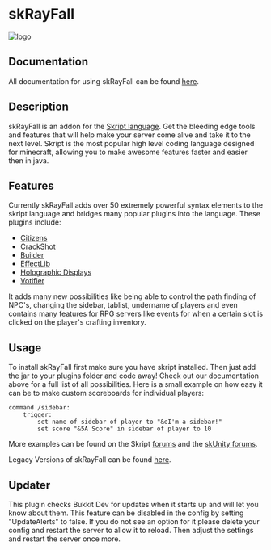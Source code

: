 skRayFall
=========

![logo](https://puu.sh/j9sy5/066b81b74f.png "")

## Documentation
All documentation for using skRayFall can be found [here](http://www.skunity.com/SkRayFall).

## Description
skRayFall is an addon for the [Skript language](http://dev.bukkit.org/bukkit-plugins/skript/). Get the bleeding edge tools and features that will help make your server come alive and take it to the next level. Skript is the most popular high level coding language designed for minecraft, allowing you to make awesome features faster and easier then in java.

## Features
Currently skRayFall adds over 50 extremely powerful syntax elements to the skript language and bridges many popular plugins into the language. These plugins include:

* [Citizens](http://dev.bukkit.org/bukkit-plugins/citizens/)
* [CrackShot](http://dev.bukkit.org/bukkit-plugins/crackshot/)
* [Builder](http://dev.bukkit.org/bukkit-plugins/builder-citizens2/)
* [EffectLib](http://dev.bukkit.org/bukkit-plugins/effectlib/)
* [Holographic Displays](http://dev.bukkit.org/bukkit-plugins/holographic-displays/)
* [Votifier](http://dev.bukkit.org/bukkit-plugins/votifier/)

It adds many new possibilities like being able to control the path finding of NPC's, changing the sidebar, tablist, undername of players and even contains many features for RPG servers like events for when a certain slot is clicked on the player's crafting inventory.

## Usage
To install skRayFall first make sure you have skript installed. Then just add the jar to your plugins folder and code away! Check out our documentation above for a full list of all possibilities. Here is a small example on how easy it can be to make custom scoreboards for individual players:

```
command /sidebar:
	trigger:
		set name of sidebar of player to "&eI'm a sidebar!"
		set score "&5A Score" in sidebar of player to 10
```
More examples can be found on the Skript [forums](http://dev.bukkit.org/bukkit-plugins/skript/forum/) and the [skUnity forums](http://forums.skunity.com/).

Legacy Versions of skRayFall can be found [here](http://dev.bukkit.org/bukkit-plugins/skript/forum/misc/70069-addon-sk-ray-fall-1-6/).

## Updater
This plugin checks Bukkit Dev for updates when it starts up and will let you know about them. This feature can be disabled in the config by setting "UpdateAlerts" to false. If you do not see an option for it please delete your config and restart the server to allow it to reload. Then adjust the settings and restart the server once more.


